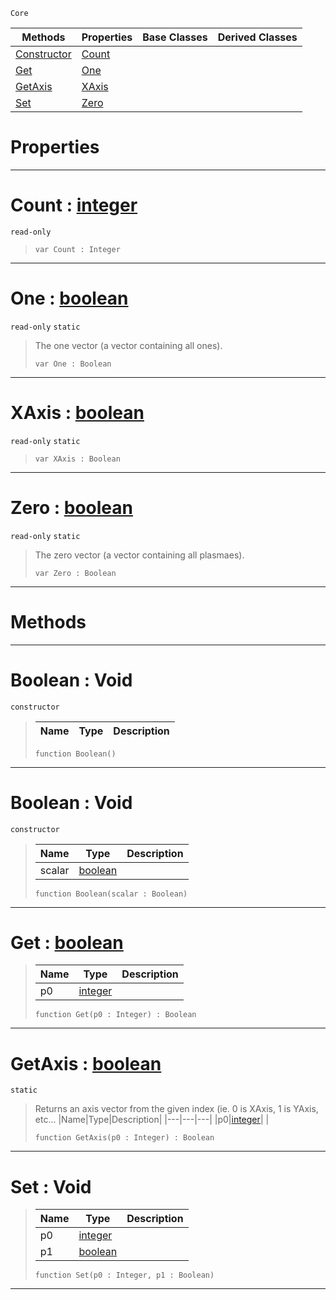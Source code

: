  `Core`

|Methods|Properties|Base Classes|Derived Classes|
|---|---|---|---|
|[ Constructor](https://plasmaengine.github.io/PlasmaDocs/Plasma1/C++/code_reference/lightning_base_types/boolean.markdown#boolean-void)|[ Count](https://plasmaengine.github.io/PlasmaDocs/Plasma1/C++/code_reference/lightning_base_types/boolean.markdown#count-plasma-engine-docume)| | |
|[ Get](https://plasmaengine.github.io/PlasmaDocs/Plasma1/C++/code_reference/lightning_base_types/boolean.markdown#get-plasma-engine-document)|[ One](https://plasmaengine.github.io/PlasmaDocs/Plasma1/C++/code_reference/lightning_base_types/boolean.markdown#one-plasma-engine-document)| | |
|[ GetAxis](https://plasmaengine.github.io/PlasmaDocs/Plasma1/C++/code_reference/lightning_base_types/boolean.markdown#getaxis-plasma-engine-docu)|[ XAxis](https://plasmaengine.github.io/PlasmaDocs/Plasma1/C++/code_reference/lightning_base_types/boolean.markdown#xaxis-plasma-engine-docume)| | |
|[ Set](https://plasmaengine.github.io/PlasmaDocs/Plasma1/C++/code_reference/lightning_base_types/boolean.markdown#set-void)|[ Zero](https://plasmaengine.github.io/PlasmaDocs/Plasma1/C++/code_reference/lightning_base_types/boolean.markdown#plasma-plasma-engine-documen)| | |


 #  Properties


---  
 #  Count : [integer](https://plasmaengine.github.io/PlasmaDocs/Plasma1/C++/code_reference/lightning_base_types/integer.markdown)

 `read-only`

> 
> ``` lang=cpp, name=Lightning
> var Count : Integer


---  
 #  One : [boolean](https://plasmaengine.github.io/PlasmaDocs/Plasma1/C++/code_reference/lightning_base_types/boolean.markdown)

 `read-only` `static`

> The one vector (a vector containing all ones).
> ``` lang=cpp, name=Lightning
> var One : Boolean


---  
 #  XAxis : [boolean](https://plasmaengine.github.io/PlasmaDocs/Plasma1/C++/code_reference/lightning_base_types/boolean.markdown)

 `read-only` `static`

> 
> ``` lang=cpp, name=Lightning
> var XAxis : Boolean


---  
 #  Zero : [boolean](https://plasmaengine.github.io/PlasmaDocs/Plasma1/C++/code_reference/lightning_base_types/boolean.markdown)

 `read-only` `static`

> The zero vector (a vector containing all plasmaes).
> ``` lang=cpp, name=Lightning
> var Zero : Boolean


---  
 #  Methods


---  
 #  Boolean : Void

 `constructor`

> 
> |Name|Type|Description|
> |---|---|---|
> ``` lang=cpp, name=Lightning
> function Boolean()
> ``` 


---  
 #  Boolean : Void

 `constructor`

> 
> |Name|Type|Description|
> |---|---|---|
> |scalar|[boolean](https://plasmaengine.github.io/PlasmaDocs/Plasma1/C++/code_reference/lightning_base_types/boolean.markdown)| |
> ``` lang=cpp, name=Lightning
> function Boolean(scalar : Boolean)
> ``` 


---  
 #  Get : [boolean](https://plasmaengine.github.io/PlasmaDocs/Plasma1/C++/code_reference/lightning_base_types/boolean.markdown)

> 
> |Name|Type|Description|
> |---|---|---|
> |p0|[integer](https://plasmaengine.github.io/PlasmaDocs/Plasma1/C++/code_reference/lightning_base_types/integer.markdown)| |
> ``` lang=cpp, name=Lightning
> function Get(p0 : Integer) : Boolean
> ``` 


---  
 #  GetAxis : [boolean](https://plasmaengine.github.io/PlasmaDocs/Plasma1/C++/code_reference/lightning_base_types/boolean.markdown)

 `static`

> Returns an axis vector from the given index (ie. 0 is XAxis, 1 is YAxis, etc...
> |Name|Type|Description|
> |---|---|---|
> |p0|[integer](https://plasmaengine.github.io/PlasmaDocs/Plasma1/C++/code_reference/lightning_base_types/integer.markdown)| |
> ``` lang=cpp, name=Lightning
> function GetAxis(p0 : Integer) : Boolean
> ``` 


---  
 #  Set : Void

> 
> |Name|Type|Description|
> |---|---|---|
> |p0|[integer](https://plasmaengine.github.io/PlasmaDocs/Plasma1/C++/code_reference/lightning_base_types/integer.markdown)| |
> |p1|[boolean](https://plasmaengine.github.io/PlasmaDocs/Plasma1/C++/code_reference/lightning_base_types/boolean.markdown)| |
> ``` lang=cpp, name=Lightning
> function Set(p0 : Integer, p1 : Boolean)
> ``` 


---  
 

 
